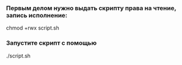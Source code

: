 ###  Первым делом нужно выдать скрипту права на чтение, запись исполнение:
chmod +rwx script.sh
### Запустите скрипт с помощью
./script.sh
